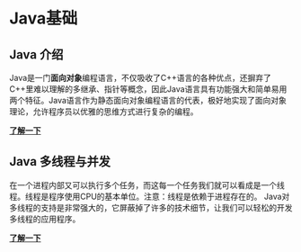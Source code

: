 # Java基础

## Java 介绍

Java是一门**面向对象**编程语言，不仅吸收了C++语言的各种优点，还摒弃了C++里难以理解的多继承、指针等概念，因此Java语言具有功能强大和简单易用两个特征。Java语言作为静态面向对象编程语言的代表，极好地实现了面向对象理论，允许程序员以优雅的思维方式进行复杂的编程。

[**了解一下**]()

## Java 多线程与并发

在一个进程内部又可以执行多个任务，而这每一个任务我们就可以看成是一个线程。线程是程序使用CPU的基本单位。注意：线程是依赖于进程存在的。
Java对多线程的支持是非常强大的，它屏蔽掉了许多的技术细节，让我们可以轻松的开发多线程的应用程序。

[**了解一下**](/thread/)
